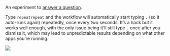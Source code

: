 An experiment to [answer a question](http://www.alfredforum.com/topic/2737-is-there-a-way-to-auto-refresh-results/).

Type `repeatrepeat` and the workflow will automatically start typing `.` (so it auto-runs again) repeatedly, once every two seconds. It’s a hack but it works well enough, with the only issue being it’ll still type `.` once after you dismiss it, which may lead to unpredictable results depending on what other apps you’re running.

![](https://i.imgur.com/oKk2fdY.gif)
